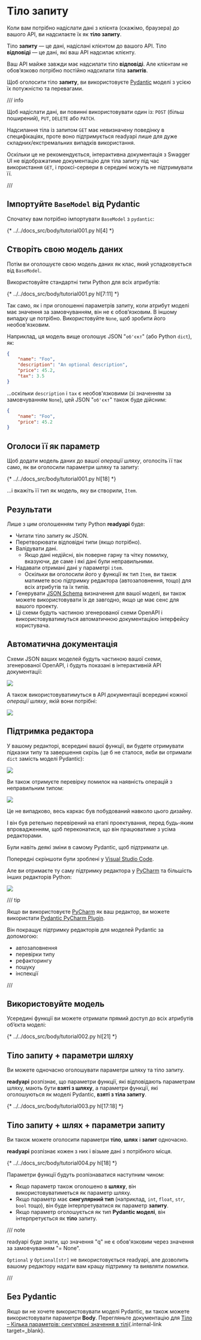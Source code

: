 # Тіло запиту

Коли вам потрібно надіслати дані з клієнта (скажімо, браузера) до вашого API, ви надсилаєте їх як **тіло запиту**.

Тіло **запиту** — це дані, надіслані клієнтом до вашого API. Тіло **відповіді** — це дані, які ваш API надсилає клієнту.

Ваш API майже завжди має надсилати тіло **відповіді**. Але клієнтам не обов’язково потрібно постійно надсилати тіла **запитів**.

Щоб оголосити тіло **запиту**, ви використовуєте <a href="https://docs.pydantic.dev/" class="external-link" target="_blank">Pydantic</a> моделі з усією їх потужністю та перевагами.

/// info

Щоб надіслати дані, ви повинні використовувати один із: `POST` (більш поширений), `PUT`, `DELETE` або `PATCH`.

Надсилання тіла із запитом `GET` має невизначену поведінку в специфікаціях, проте воно підтримується readyapi лише для дуже складних/екстремальних випадків використання.

Оскільки це не рекомендується, інтерактивна документація з Swagger UI не відображатиме документацію для тіла запиту під час використання `GET`, і проксі-сервери в середині можуть не підтримувати її.

///

## Імпортуйте `BaseModel` від Pydantic

Спочатку вам потрібно імпортувати `BaseModel` з `pydantic`:

{* ../../docs_src/body/tutorial001.py hl[4] *}

## Створіть свою модель даних

Потім ви оголошуєте свою модель даних як клас, який успадковується від `BaseModel`.

Використовуйте стандартні типи Python для всіх атрибутів:

{* ../../docs_src/body/tutorial001.py hl[7:11] *}

Так само, як і при оголошенні параметрів запиту, коли атрибут моделі має значення за замовчуванням, він не є обов’язковим. В іншому випадку це потрібно. Використовуйте `None`, щоб зробити його необов'язковим.

Наприклад, ця модель вище оголошує JSON "`об'єкт`" (або Python `dict`), як:

```JSON
{
    "name": "Foo",
    "description": "An optional description",
    "price": 45.2,
    "tax": 3.5
}
```

...оскільки `description` і `tax` є необов'язковими (зі значенням за замовчуванням `None`), цей JSON "`об'єкт`" також буде дійсним:

```JSON
{
    "name": "Foo",
    "price": 45.2
}
```

## Оголоси її як параметр

Щоб додати модель даних до вашої *операції шляху*, оголосіть її так само, як ви оголосили параметри шляху та запиту:

{* ../../docs_src/body/tutorial001.py hl[18] *}

...і вкажіть її тип як модель, яку ви створили, `Item`.

## Результати

Лише з цим оголошенням типу Python **readyapi** буде:

* Читати тіло запиту як JSON.
* Перетворювати відповідні типи (якщо потрібно).
* Валідувати дані.
    * Якщо дані недійсні, він поверне гарну та чітку помилку, вказуючи, де саме і які дані були неправильними.
* Надавати отримані дані у параметрі `item`.
    * Оскільки ви оголосили його у функції як тип `Item`, ви також матимете всю підтримку редактора (автозаповнення, тощо) для всіх атрибутів та їх типів.
* Генерувати <a href="https://json-schema.org" class="external-link" target="_blank">JSON Schema</a> визначення для вашої моделі, ви також можете використовувати їх де завгодно, якщо це має сенс для вашого проекту.
* Ці схеми будуть частиною згенерованої схеми OpenAPI і використовуватимуться автоматичною документацією інтерфейсу користувача.

## Автоматична документація

Схеми JSON ваших моделей будуть частиною вашої схеми, згенерованої OpenAPI, і будуть показані в інтерактивній API документації:

<img src="/img/tutorial/body/image01.png">

А також використовуватимуться в API документації всередині кожної *операції шляху*, якій вони потрібні:

<img src="/img/tutorial/body/image02.png">

## Підтримка редактора

У вашому редакторі, всередині вашої функції, ви будете отримувати підказки типу та завершення скрізь (це б не сталося, якби ви отримали `dict` замість моделі Pydantic):

<img src="/img/tutorial/body/image03.png">

Ви також отримуєте перевірку помилок на наявність операцій з неправильним типом:

<img src="/img/tutorial/body/image04.png">

Це не випадково, весь каркас був побудований навколо цього дизайну.

І він був ретельно перевірений на етапі проектування, перед будь-яким впровадженням, щоб переконатися, що він працюватиме з усіма редакторами.

Були навіть деякі зміни в самому Pydantic, щоб підтримати це.

Попередні скріншоти були зроблені у <a href="https://code.visualstudio.com" class="external-link" target="_blank">Visual Studio Code</a>.

Але ви отримаєте ту саму підтримку редактора у <a href="https://www.jetbrains.com/pycharm/" class="external-link" target="_blank">PyCharm</a> та більшість інших редакторів Python:

<img src="/img/tutorial/body/image05.png">

/// tip

Якщо ви використовуєте <a href="https://www.jetbrains.com/pycharm/" class="external-link" target="_blank">PyCharm</a> як ваш редактор, ви можете використати <a href="https://github.com/koxudaxi/pydantic-pycharm-plugin/" class="external-link" target="_blank">Pydantic PyCharm Plugin</a>.

Він покращує підтримку редакторів для моделей Pydantic за допомогою:

* автозаповнення
* перевірки типу
* рефакторингу
* пошуку
* інспекції

///

## Використовуйте модель

Усередині функції ви можете отримати прямий доступ до всіх атрибутів об’єкта моделі:

{* ../../docs_src/body/tutorial002.py hl[21] *}

## Тіло запиту + параметри шляху

Ви можете одночасно оголошувати параметри шляху та тіло запиту.

**readyapi** розпізнає, що параметри функції, які відповідають параметрам шляху, мають бути **взяті з шляху**, а параметри функції, які оголошуються як моделі Pydantic, **взяті з тіла запиту**.

{* ../../docs_src/body/tutorial003.py hl[17:18] *}

## Тіло запиту + шлях + параметри запиту

Ви також можете оголосити параметри **тіло**, **шлях** і **запит** одночасно.

**readyapi** розпізнає кожен з них і візьме дані з потрібного місця.

{* ../../docs_src/body/tutorial004.py hl[18] *}

Параметри функції будуть розпізнаватися наступним чином:

* Якщо параметр також оголошено в **шляху**, він використовуватиметься як параметр шляху.
* Якщо параметр має **сингулярний тип** (наприклад, `int`, `float`, `str`, `bool` тощо), він буде інтерпретуватися як параметр **запиту**.
* Якщо параметр оголошується як тип **Pydantic моделі**, він інтерпретується як **тіло** запиту.

/// note

readyapi буде знати, що значення "q" не є обов'язковим через значення за замовчуванням "= None".

`Optional` у `Optional[str]` не використовується readyapi, але дозволить вашому редактору надати вам кращу підтримку та виявляти помилки.

///

## Без Pydantic

Якщо ви не хочете використовувати моделі Pydantic, ви також можете використовувати параметри **Body**. Перегляньте документацію для [Тіло – Кілька параметрів: сингулярні значення в тілі](body-multiple-params.md#singular-values-in-body){.internal-link target=_blank}.
